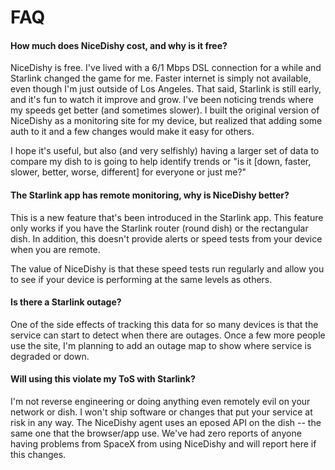 # FAQ

#### How much does NiceDishy cost, and why is it free?

NiceDishy is free. I've lived with a 6/1 Mbps DSL connection for a while and Starlink changed the game for me. Faster internet is simply not available, even though I'm just outside of Los Angeles. That said, Starlink is still early, and it's fun to watch it improve and grow. I've been noticing trends where my speeds get better (and sometimes slower). I built the original version of NiceDishy as a monitoring site for my device, but realized that adding some auth to it and a few changes would make it easy for others. 

I hope it's useful, but also (and very selfishly) having a larger set of data to compare my dish to is going to help identify trends or "is it [down, faster, slower, better, worse, different] for everyone or just me?"

#### The Starlink app has remote monitoring, why is NiceDishy better?

This is a new feature that's been introduced in the Starlink app. This feature only works if you have the Starlink router (round dish) or the rectangular dish. In addition, this doesn't provide alerts or speed tests from your device when you are remote. 

The value of NiceDishy is that these speed tests run regularly and allow you to see if your device is performing at the same levels as others.

#### Is there a Starlink outage?

One of the side effects of tracking this data for so many devices is that the service can start to detect when there are outages. Once a few more people use the site, I'm planning to add an outage map to show where service is degraded or down.

#### Will using this violate my ToS with Starlink?

I'm not reverse engineering or doing anything even remotely evil on your network or dish. I won't ship software or changes that put your service at risk in any way. The NiceDishy agent uses an eposed API on the dish -- the same one that the browser/app use. We've had zero reports of anyone having problems from SpaceX from using NiceDishy and will report here if this changes.
